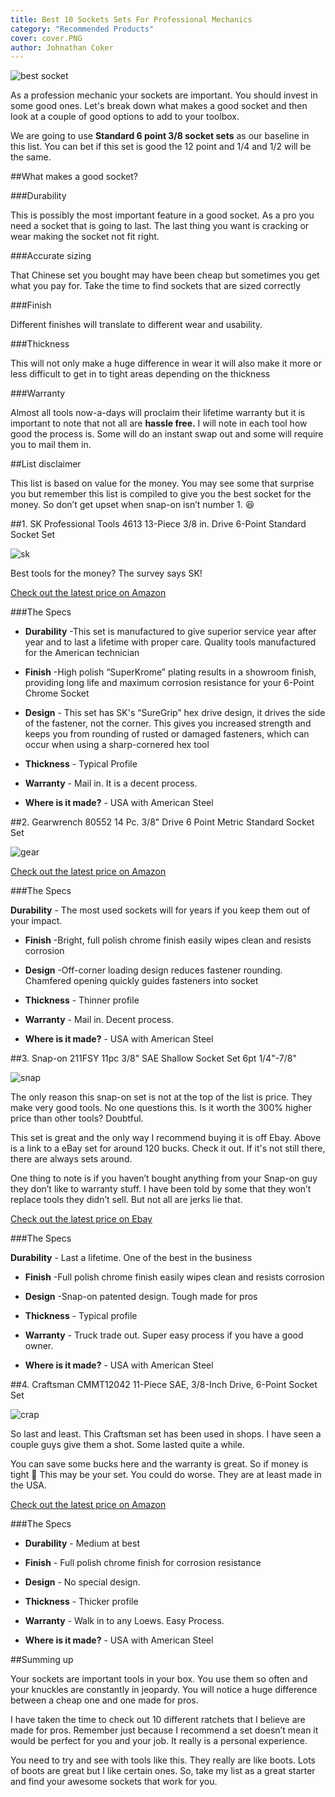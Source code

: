 ```yaml
---
title: Best 10 Sockets Sets For Professional Mechanics
category: "Recommended Products"
cover: cover.PNG
author: Johnathan Coker
---
```


![best socket](./cover.PNG)



As a profession mechanic your sockets are important. You should invest in some good ones. Let's break down what makes a good socket and then look at a couple of good options to add to your toolbox. 

We are going to use **Standard 6 point 3/8 socket sets** as our baseline in this list. You can bet if this set is good the 12 point and 1/4 and 1/2 will be the same.


##What makes a good socket?
 
###Durability 

This is possibly the most important feature in a good socket. As a pro you need a socket that is going to last. The last thing you want is cracking or wear making the socket not fit right.

###Accurate sizing

That Chinese set you bought may have been cheap but sometimes you get what you pay for. Take the time to find sockets that are sized correctly 

###Finish 

Different finishes will translate to different wear and usability. 

###Thickness

This will not only make a huge difference in wear it will also make it more or less difficult to get in to tight areas depending on the thickness

###Warranty 

Almost all tools now-a-days will proclaim their lifetime warranty but it is important to note that not all are **hassle free.** I will note in each tool how good the process is. Some will do an instant swap out and some will require you to mail them in.


##List disclaimer 

This list is based on value for the money. You may see some that surprise you but remember this list is compiled to give you the best socket for the money. So don’t get upset when snap-on isn’t number 1. 😆


##1. SK Professional Tools 4613 13-Piece 3/8 in. Drive 6-Point Standard Socket Set

![sk](./sock.png)

Best tools for the money? The survey says SK! 

[Check out the latest price on Amazon](https://amzn.to/2PquXxP)

###The Specs

* **Durability** -This set is manufactured to give superior service year after year and to last a lifetime with proper care. Quality tools manufactured for the American technician

* **Finish** -High polish “SuperKrome” plating results in a showroom finish, providing long life and maximum corrosion resistance for your 6-Point Chrome Socket

* **Design** - This set has SK's “SureGrip” hex drive design, it drives the side of the fastener, not the corner. This gives you increased strength and keeps you from rounding of rusted or damaged fasteners, which can occur when using a sharp-cornered hex tool
 
* **Thickness** - Typical Profile

* **Warranty** - Mail in. It is a decent process.

* **Where is it made?** - USA with American Steel

##2. Gearwrench 80552 14 Pc. 3/8" Drive 6 Point Metric Standard Socket Set

![gear](./gwsoc.png)


[Check out the latest price on Amazon](https://amzn.to/38FAk3K)


###The Specs

**Durability** - The most used sockets will for years if you keep them out of your impact. 

* **Finish** -Bright, full polish chrome finish easily wipes clean and resists corrosion


* **Design** -Off-corner loading design reduces fastener rounding. Chamfered opening quickly guides fasteners into socket

* **Thickness** - Thinner profile

* **Warranty** - Mail in. Decent process. 

* **Where is it made?** - USA with American Steel


##3. Snap-on 211FSY 11pc 3/8" SAE Shallow Socket Set 6pt 1/4"-7/8"

![snap](./snapp.png)

The only reason this snap-on set is not at the top of the list is price. They make very good tools. No one questions this. Is it worth the 300% higher price than other tools? Doubtful. 

This set is great and the only way I recommend buying it is off Ebay. Above is a link to a eBay set for around 120 bucks. Check it out. If it's not still there, there are always sets around. 

One thing to note is if you haven’t bought anything from your Snap-on guy they don’t like to warranty stuff. I have been told by some that they won’t replace tools they didn’t sell. But not all are jerks lie that. 

[Check out the latest price on Ebay](http://rover.ebay.com/rover/1/711-53200-19255-0/1?ff3=4&pub=5575572689&toolid=10001&campid=5338659351&customid=&mpre=https%3A%2F%2Fwww.ebay.com%2Fitm%2FSNAP-ON-211FSY-11pc-3-8-Dr-SAE-Shallow-Socket-Set-6pt-1-4-7-8-SEE-AD-INFO%2F254517791989%3Fepid%3D1411826649%26hash%3Ditem3b42714cf5%3Ag%3AD8gAAOSwbjpeTbMM)

###The Specs

 **Durability** - Last a lifetime. One of the best in the business

* **Finish** -Full polish chrome finish easily wipes clean and resists corrosion

* **Design** -Snap-on patented design. Tough made for pros

* **Thickness** - Typical profile

* **Warranty** - Truck trade out. Super easy process if you have a good owner. 

* **Where is it made?** - USA with American Steel




##4. Craftsman CMMT12042 11-Piece SAE, 3/8-Inch Drive, 6-Point Socket Set

![crap](./crapman.png)

So last and least. This Craftsman set has been used in shops. I have seen a couple guys give them a shot. Some lasted quite a while. 

You can save some bucks here and the warranty is great. So if money is tight 💸 This may be your set. You could do worse. They are at least made in the USA. 

[Check out the latest price on Amazon](https://amzn.to/2OZYrCI)



###The Specs

* **Durability** - Medium at best
* **Finish** - Full polish chrome finish for corrosion resistance

* **Design** - No special design. 

* **Thickness** - Thicker profile

* **Warranty** - Walk in to any Loews. Easy Process.  

* **Where is it made?** - USA with American Steel





##Summing up

Your sockets are important tools in your box. You use them so often and your knuckles are constantly in jeopardy. You will notice a huge difference between a cheap one and one made for pros.

I have taken the time to check out 10 different ratchets that I believe are made for pros. Remember just because I recommend a set doesn’t mean it would be perfect for you and your job. It really is a personal experience. 

You need to try and see with tools like this. They really are like boots. Lots of boots are great but I like certain ones. So, take my list as a great starter and find your awesome sockets that work for you. 
